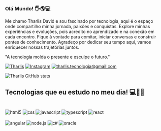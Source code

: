 ### Olá Mundo! 🖐️🌎💻
  Me chamo Tharlis David e sou fascinado por tecnologia, aqui é o espaço onde compartilho minha jornada, paixões e conquistas. 
Explore minhas experiências e evoluções, pois acredito no aprendizado e na conexão em cada encontro. 
Fique à vontade para comitar, iniciar conversas e construir pontes de conhecimento. Agradeço por dedicar seu tempo aqui, vamos enriquecer nossas trajetórias juntos.

"A tecnologia molda o presente e esculpe o futuro."

[![Tharlis](https://img.shields.io/badge/LinkedIn-0077B5?style=for-the-badge&logo=linkedin&logoColor=white)](https://www.linkedin.com/in/tharlis-david-8ba3b5256/)
[![Instagram](https://img.shields.io/badge/Instagram-E4405F?style=for-the-badge&logo=instagram&logoColor=white)](https://www.instagram.com/tharlisdavid/)
[![tharlis.tecnologia@gmail.com](https://img.shields.io/badge/Gmail-D14836?style=for-the-badge&logo=gmail&logoColor=white)](mailto:tharlis.tecnologia@gmail.com)

![Tharlis GitHub stats](https://github-readme-stats.vercel.app/api?username=tharlisdavid&show_icons=true&theme=dracula)
## Tecnologias que eu estudo no meu dia! 💻👨‍🎓
<div style="display: inline_block"><br/>
  <img align="center" alt="html5" src="https://img.shields.io/badge/HTML5-E34F26?style=for-the-badge&logo=html5&logoColor=white"/>
  <img align="center" alt="css" src="https://img.shields.io/badge/CSS3-1572B6?style=for-the-badge&logo=css3&logoColor=white"/>
  <img align="center" alt="javascript" src="https://img.shields.io/badge/JavaScript-F7DF1E?style=for-the-badge&logo=javascript&logoColor=black"/>
  <img align="center" alt="typescript" src="https://img.shields.io/badge/TypeScript-007ACC?style=for-the-badge&logo=typescript&logoColor=white"/>
  <img align="center" alt="react" src="https://img.shields.io/badge/React-20232A?style=for-the-badge&logo=react&logoColor=61DAFB"/>
  <br><br>
   <img align="center" alt="angular" src="https://img.shields.io/badge/Angular-DD0031?style=for-the-badge&logo=angular&logoColor=white"/>
  <img align="center" alt="node.js" src="https://img.shields.io/badge/Node.js-43853D?style=for-the-badge&logo=node.js&logoColor=white"/>
  <img align="center" alt="c#" src="https://img.shields.io/badge/C%23-239120?style=for-the-badge&logo=c-sharp&logoColor=white"/>
  <img align="center" alt="oracle" src="https://img.shields.io/badge/Oracle-F80000?style=for-the-badge&logo=Oracle&logoColor=white"/>
  </div>
